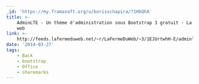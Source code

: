 ```yaml
---
_id: 'https://my.framasoft.org/u/borisschapira/?1HbQhA'
title: >-
    AdminLTE - Un thème d'administration sous Bootstrap 3 gratuit - La Ferme du
    web
link: >-
    http://feeds.lafermeduweb.net/~r/LaFermeDuWeb/~3/1EJUrtwhH-E/adminlte-un-tha-me-d-administration-sous-bootstrap-3-gratuit-1723.html
date: '2014-03-27'
tags:
    - Back
    - bootstrap
    - Office
    - sharemarks
---
```


<div class="markdown"><p></p></div>
